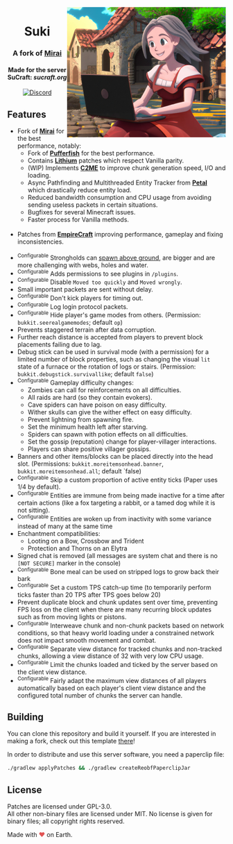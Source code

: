 <img src="logo.png" alt="Suki logo" align="right">
<div align="center">
  <h1>Suki</h1>
  <h3>A fork of <a href="https://github.com/etil2jz/Mirai">Mirai</a></h3>
  <h4>Made for the server SuCraft: <i>sucraft.org</i></h4>
  
  [![Discord](https://img.shields.io/discord/363647798949969922?color=5865F2&label=discord&style=for-the-badge)](https://discord.com/invite/pbsPkpUjG4)
</div>

## Features

- Fork of **[Mirai](https://github.com/etil2jz/Mirai)** for the best performance, notably:
    - Fork of **[Pufferfish](https://github.com/pufferfish-gg/Pufferfish)** for the best performance.
    - Contains **[Lithium](https://github.com/CaffeineMC/lithium-fabric)** patches which respect Vanilla parity.
    - (WIP) Implements **[C2ME](https://github.com/RelativityMC/C2ME-fabric)** to improve chunk generation speed, I/O and loading.
    - Async Pathfinding and Multithreaded Entity Tracker from **[Petal](https://github.com/Bloom-host/Petal)** which drastically reduce entity load.
    - Reduced bandwidth consumption and CPU usage from avoiding sending useless packets in certain situations.
    - Bugfixes for several Minecraft issues.
    - Faster process for Vanilla methods.\
&nbsp;
- Patches from **[EmpireCraft](https://github.com/starlis/empirecraft)** improving performance, gameplay and fixing inconsistencies.\
&nbsp;
- <sup>Configurable</sup> Strongholds can [spawn above ground](https://cdn.discordapp.com/attachments/363647799373463562/990000668611854357/2022-06-24_23.07.08.png), are bigger and are more challenging with webs, holes and water.
- <sup>Configurable</sup> Adds permissions to see plugins in `/plugins`.
- <sup>Configurable</sup> Disable `Moved too quickly` and `Moved wrongly`.
- Small important packets are sent without delay.
- <sup>Configurable</sup> Don't kick players for timing out.
- <sup>Configurable</sup> Log login protocol packets.
- <sup>Configurable</sup> Hide player's game modes from others. (Permission: `bukkit.seerealgamemodes`; default `op`)
- Prevents staggered terrain after data corruption.
- Further reach distance is accepted from players to prevent block placements failing due to lag.
- Debug stick can be used in survival mode (with a permission) for a limited number of block properties, such as changing the visual `lit` state of a furnace or the rotation of logs or stairs. (Permission: `bukkit.debugstick.survivallike`; default `false`)
- <sup>Configurable</sup> Gameplay difficulty changes:
    - Zombies can call for reinforcements on all difficulties.
    - All raids are hard (so they contain evokers).
    - Cave spiders can have poison on easy difficulty.
    - Wither skulls can give the wither effect on easy difficulty.
    - Prevent lightning from spawning fire.
    - Set the minimum health left after starving.
    - Spiders can spawn with potion effects on all difficulties.
    - Set the gossip (reputation) change for player-villager interactions.
    - Players can share positive villager gossips.
- Banners and other items/blocks can be placed directly into the head slot. (Permissions: `bukkit.moreitemsonhead.banner`, `bukkit.moreitemsonhead.all`; default `false)
- <sup>Configurable</sup> Skip a custom proportion of active entity ticks (Paper uses 1/4 by default).
- <sup>Configurable</sup> Entities are immune from being made inactive for a time after certain actions (like a fox targeting a rabbit, or a tamed dog while it is not sitting).
- <sup>Configurable</sup> Entities are woken up from inactivity with some variance instead of many at the same time
- Enchantment compatibilities:
    - Looting on a Bow, Crossbow and Trident
    - Protection and Thorns on an Elytra
- Signed chat is removed (all messages are system chat and there is no `[NOT SECURE]` marker in the console)
- <sup>Configurable</sup> Bone meal can be used on stripped logs to grow back their bark
- <sup>Configurable</sup> Set a custom TPS catch-up time (to temporarily perform ticks faster than 20 TPS after TPS goes below 20)
- Prevent duplicate block and chunk updates sent over time, preventing FPS loss on the client when there are many recurring block updates such as from moving lights or pistons.
- <sup>Configurable</sup> Interweave chunk and non-chunk packets based on network conditions, so that heavy world loading under a constrained network does not impact smooth movement and combat.
- <sup>Configurable</sup> Separate view distance for tracked chunks and non-tracked chunks, allowing a view distance of 32 with very low CPU usage.
- <sup>Configurable</sup> Limit the chunks loaded and ticked by the server based on the client view distance.
- <sup>Configurable</sup> Fairly adapt the maximum view distances of all players automatically based on each player's client view distance and the configured total number of chunks the server can handle.

## Building

You can clone this repository and build it yourself.
If you are interested in making a fork, check out this template [there](https://github.com/PaperMC/paperweight-examples)!

In order to distribute and use this server software, you need a paperclip file:

```bash
./gradlew applyPatches && ./gradlew createReobfPaperclipJar
```

## License
Patches are licensed under GPL-3.0.  
All other non-binary files are licensed under MIT.
No license is given for binary files; all copyright rights reserved.

Made with <span style="color: #e25555;">&#9829;</span> on Earth.
